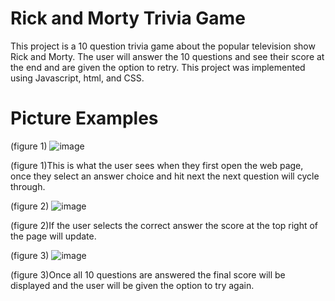 # Rick and Morty Trivia Game
This project is a 10 question trivia game about the popular television show Rick and Morty. The user will answer the 10 questions and see their score at the end and are given the option to retry. This project was implemented using Javascript, html, and CSS.
# Picture Examples
(figure 1)
![image](https://user-images.githubusercontent.com/118576766/204042137-97bfd629-1323-4dd3-873e-e5dfce42236c.png)

(figure 1)This is what the user sees when they first open the web page, once they select an answer choice and hit next the next question will cycle through. 

(figure 2)
![image](https://user-images.githubusercontent.com/118576766/204042388-36a666ac-9942-46a6-bc13-6cd76255a68e.png)

(figure 2)If the user selects the correct answer the score at the top right of the page will update.

(figure 3)
![image](https://user-images.githubusercontent.com/118576766/204042589-0c0d6aaa-a4e5-46b7-ac61-8f4e00f0f7b4.png)

(figure 3)Once all 10 questions are answered the final score will be displayed and the user will be given the option to try again.
